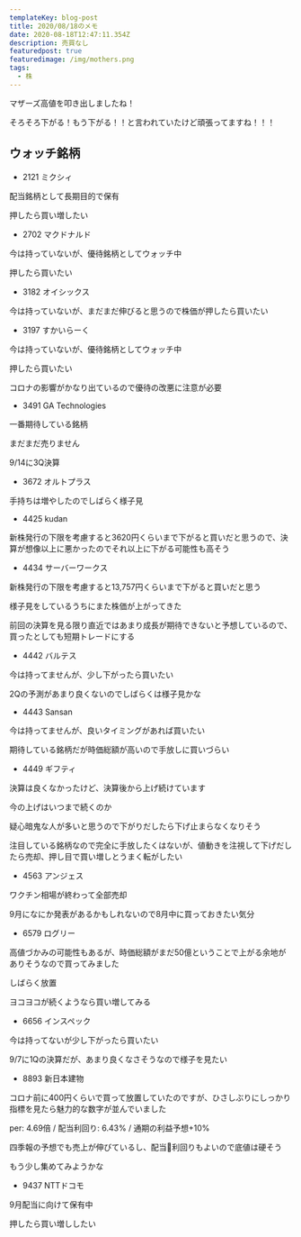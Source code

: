 ```yaml
---
templateKey: blog-post
title: 2020/08/18のメモ
date: 2020-08-18T12:47:11.354Z
description: 売買なし
featuredpost: true
featuredimage: /img/mothers.png
tags:
  - 株
---
```

マザーズ高値を叩き出しましたね！

そろそろ下がる！もう下がる！！と言われていたけど頑張ってますね！！！

## ウォッチ銘柄

* 2121 ミクシィ

配当銘柄として長期目的で保有

押したら買い増したい

* 2702 マクドナルド

今は持っていないが、優待銘柄としてウォッチ中

押したら買いたい

* 3182 オイシックス

今は持っていないが、まだまだ伸びると思うので株価が押したら買いたい

* 3197 すかいらーく

今は持っていないが、優待銘柄としてウォッチ中

押したら買いたい

コロナの影響がかなり出ているので優待の改悪に注意が必要

* 3491 GA Technologies

一番期待している銘柄

まだまだ売りません

9/14に3Q決算

* 3672 オルトプラス

手持ちは増やしたのでしばらく様子見

* 4425 kudan

新株発行の下限を考慮すると3620円くらいまで下がると買いだと思うので、決算が想像以上に悪かったのでそれ以上に下がる可能性も高そう

* 4434 サーバーワークス

新株発行の下限を考慮すると13,757円くらいまで下がると買いだと思う

様子見をしているうちにまた株価が上がってきた

前回の決算を見る限り直近ではあまり成長が期待できないと予想しているので、買ったとしても短期トレードにする

* 4442 バルテス

今は持ってませんが、少し下がったら買いたい

2Qの予測があまり良くないのでしばらくは様子見かな

* 4443 Sansan

今は持ってませんが、良いタイミングがあれば買いたい

期待している銘柄だが時価総額が高いので手放しに買いづらい

* 4449 ギフティ

決算は良くなかったけど、決算後から上げ続けています

今の上げはいつまで続くのか

疑心暗鬼な人が多いと思うので下がりだしたら下げ止まらなくなりそう

注目している銘柄なので完全に手放したくはないが、値動きを注視して下げだしたら売却、押し目で買い増しとうまく転がしたい

* 4563 アンジェス

ワクチン相場が終わって全部売却

9月になにか発表があるかもしれないので8月中に買っておきたい気分

* 6579 ログリー

高値づかみの可能性もあるが、時価総額がまだ50億ということで上がる余地がありそうなので買ってみました

しばらく放置

ヨコヨコが続くようなら買い増してみる

* 6656 インスペック

今は持ってないが少し下がったら買いたい

9/7に1Qの決算だが、あまり良くなさそうなので様子を見たい

* 8893 新日本建物

コロナ前に400円くらいで買って放置していたのですが、ひさしぶりにしっかり指標を見たら魅力的な数字が並んでいました

per: 4.69倍 / 配当利回り: 6.43% / 通期の利益予想+10%

四季報の予想でも売上が伸びているし、配当利回りもよいので底値は硬そう

もう少し集めてみようかな

* 9437 NTTドコモ

9月配当に向けて保有中

押したら買い増ししたい